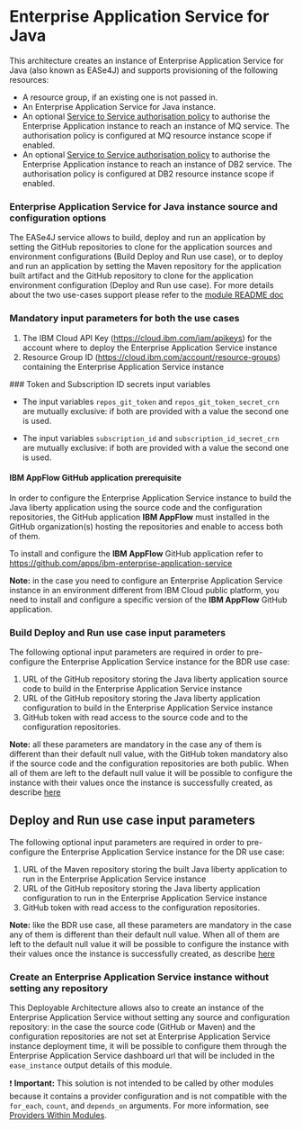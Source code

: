 # Enterprise Application Service for Java

This architecture creates an instance of Enterprise Application Service for Java (also known as EASe4J) and supports provisioning of the following resources:

- A resource group, if an existing one is not passed in.
- An Enterprise Application Service for Java instance.
- An optional [Service to Service authorisation policy](https://cloud.ibm.com/docs/account?topic=account-serviceauth) to authorise the Enterprise Application instance to reach an instance of MQ service. The authorisation policy is configured at MQ resource instance scope if enabled.
- An optional [Service to Service authorisation policy](https://cloud.ibm.com/docs/account?topic=account-serviceauth) to authorise the Enterprise Application instance to reach an instance of DB2 service. The authorisation policy is configured at DB2 resource instance scope if enabled.

<!-- ![Enterprise Application Service for Java architecture](../../reference-architecture/deployable-architecture-ease.svg) -->

### Enterprise Application Service for Java instance source and configuration options

The EASe4J service allows to build, deploy and run an application by setting the GitHub repositories to clone for the application sources and environment configurations (Build Deploy and Run use case), or to deploy and run an application by setting the Maven repository for the application built artifact and the GitHub repository to clone for the application environment configuration (Deploy and Run use case).
For more details about the two use-cases support please refer to the [module README doc](../../README.md#enterprise-application-service-use-cases-support)

### Mandatory input parameters for both the use cases

1. The IBM Cloud API Key (https://cloud.ibm.com/iam/apikeys) for the account where to deploy the Enterprise Application Service instance
1. Resource Group ID (https://cloud.ibm.com/account/resource-groups) containing the Enterprise Application Service instance

### Token and Subscription ID secrets input variables

- The input variables `repos_git_token` and `repos_git_token_secret_crn` are mutually exclusive: if both are provided with a value the second one is used.

- The input variables `subscription_id` and `subscription_id_secret_crn` are mutually exclusive: if both are provided with a value the second one is used.

#### IBM AppFlow GitHub application prerequisite

In order to configure the Enterprise Application Service instance to build the Java liberty application using the source code and the configuration repositories, the GitHub application **IBM AppFlow** must installed in the GitHub organization(s) hosting the repositories and enable to access both of them.

To install and configure the **IBM AppFlow** GitHub application refer to https://github.com/apps/ibm-enterprise-application-service

**Note:** in the case you need to configure an Enterprise Application Service instance in an environment different from IBM Cloud public platform, you need to install and configure a specific version of the **IBM AppFlow** GitHub application.

### Build Deploy and Run use case input parameters

The following optional input parameters are required in order to pre-configure the Enterprise Application Service instance for the BDR use case:

1. URL of the GitHub repository storing the Java liberty application source code to build in the Enterprise Application Service instance
1. URL of the GitHub repository storing the Java liberty application configuration to build in the Enterprise Application Service instance
1. GitHub token with read access to the source code and to the configuration repositories.

**Note:** all these parameters are mandatory in the case any of them is different than their default null value, with the GitHub token mandatory also if the source code and the configuration repositories are both public. When all of them are left to the default null value it will be possible to configure the instance with their values once the instance is successfully created, as describe [here](#create-an-enterprise-application-service-instance-without-setting-any-repository)

## Deploy and Run use case input parameters

The following optional input parameters are required in order to pre-configure the Enterprise Application Service instance for the DR use case:

1. URL of the Maven repository storing the built Java liberty application to run in the Enterprise Application Service instance
2. URL of the GitHub repository storing the Java liberty application configuration to run in the Enterprise Application Service instance
3. GitHub token with read access to the configuration repositories.

**Note:** like the BDR use case, all these parameters are mandatory in the case any of them is different than their default null value. When all of them are left to the default null value it will be possible to configure the instance with their values once the instance is successfully created, as describe [here](#create-an-enterprise-application-service-instance-without-setting-any-repository)


### Create an Enterprise Application Service instance without setting any repository

This Deployable Architecture allows also to create an instance of the Enterprise Application Service without setting any source and configuration repository: in the case the source code (GitHub or Maven) and the configuration repositories are not set at Enterprise Application Service instance deployment time, it will be possible to configure them through the Enterprise Application Service dashboard url that will be included in the `ease_instance` output details of this module.

:exclamation: **Important:** This solution is not intended to be called by other modules because it contains a provider configuration and is not compatible with the `for_each`, `count`, and `depends_on` arguments. For more information, see [Providers Within Modules](https://developer.hashicorp.com/terraform/language/modules/develop/providers).

